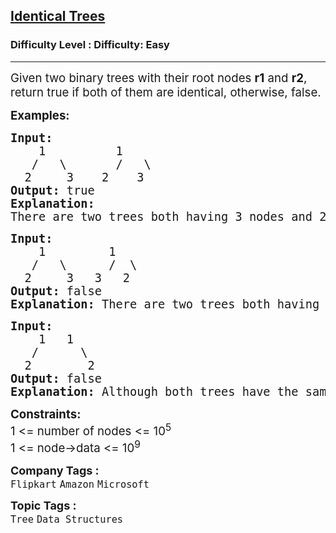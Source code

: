 <h2><a href="https://www.geeksforgeeks.org/problems/determine-if-two-trees-are-identical/1?page=1&category=Tree,Binary%20Search%20Tree&difficulty=Basic,Easy&status=unsolved&sortBy=submissions">Identical Trees</a></h2><h3>Difficulty Level : Difficulty: Easy</h3><hr><div class="problems_problem_content__Xm_eO"><p><span style="font-size: 14pt;">Given two binary trees with their root nodes <strong>r1</strong> and <strong>r2</strong>, return true if both of them are identical, otherwise, false.<br></span></p>
<p><span style="font-size: 14pt;"><strong>Examples:</strong></span></p>
<pre><span style="font-size: 14pt;"><strong>Input:
</strong>    1          1
&nbsp;  /   \       /   \
&nbsp; 2     3    2    3
<strong>Output: </strong>true<strong>
Explanation: <br></strong>There are two trees both having 3 nodes and 2 edges, both trees are identical having the root as 1, left child of 1 is 2 and right child of 1 is 3.</span></pre>
<pre><span style="font-size: 14pt;"><strong>Input:
</strong>    1         1
&nbsp;  /   \      /  \
&nbsp; 2     3   3   2
<strong>Output: </strong>false<strong>
Explanation: </strong>There are two trees both having 3 nodes and 2 edges, but both trees are not identical.</span></pre>
<pre><span style="font-size: 14pt;"><strong>Input:
</strong>    1   1
&nbsp;  /      \
&nbsp; 2        2
<strong>Output: </strong>false<strong>
Explanation: </strong>Although both trees have the same node values (1 and 2), they are arranged differently, making the trees non-identical.</span></pre>
<p><span style="font-size: 14pt;"><strong>Constraints:</strong><br>1 &lt;= number of nodes &lt;= 10<sup>5</sup><br>1 &lt;= node-&gt;data &lt;= 10<sup>9</sup></span></p></div><p><span style=font-size:18px><strong>Company Tags : </strong><br><code>Flipkart</code>&nbsp;<code>Amazon</code>&nbsp;<code>Microsoft</code>&nbsp;<br><p><span style=font-size:18px><strong>Topic Tags : </strong><br><code>Tree</code>&nbsp;<code>Data Structures</code>&nbsp;